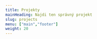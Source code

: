 ```yaml
---
title: Projekty
mainHeading: Najdi ten správný projekt
slug: projects
menu: ["main","footer"]
weight: 20
---
```

